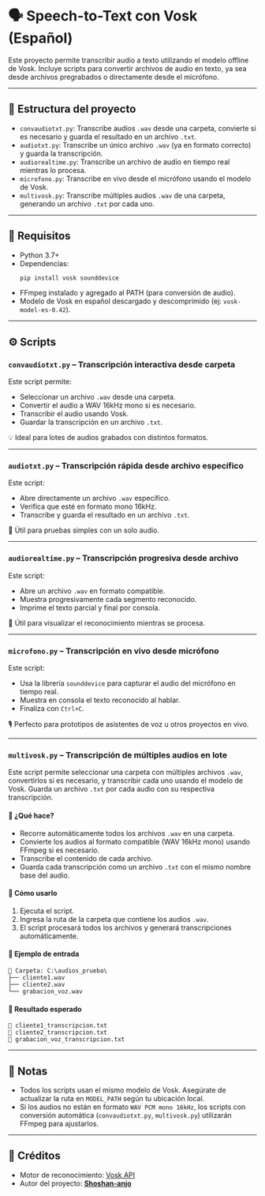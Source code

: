 # 🗣️ Speech-to-Text con Vosk (Español)

Este proyecto permite transcribir audio a texto utilizando el modelo offline de Vosk. Incluye scripts para convertir archivos de audio en texto, ya sea desde archivos pregrabados o directamente desde el micrófono.

---

## 📁 Estructura del proyecto

- `convaudiotxt.py`: Transcribe audios `.wav` desde una carpeta, convierte si es necesario y guarda el resultado en un archivo `.txt`.
- `audiotxt.py`: Transcribe un único archivo `.wav` (ya en formato correcto) y guarda la transcripción.
- `audiorealtime.py`: Transcribe un archivo de audio en tiempo real mientras lo procesa.
- `microfono.py`: Transcribe en vivo desde el micrófono usando el modelo de Vosk.
- `multivosk.py`: Transcribe múltiples audios `.wav` de una carpeta, generando un archivo `.txt` por cada uno.

---

## 🧩 Requisitos

- Python 3.7+
- Dependencias:
  ```bash
  pip install vosk sounddevice
  ```
- FFmpeg instalado y agregado al PATH (para conversión de audio).
- Modelo de Vosk en español descargado y descomprimido (ej: `vosk-model-es-0.42`).

---

## ⚙️ Scripts

### `convaudiotxt.py` – Transcripción interactiva desde carpeta
Este script permite:
- Seleccionar un archivo `.wav` desde una carpeta.
- Convertir el audio a WAV 16kHz mono si es necesario.
- Transcribir el audio usando Vosk.
- Guardar la transcripción en un archivo `.txt`.

💡 Ideal para lotes de audios grabados con distintos formatos.

---

### `audiotxt.py` – Transcripción rápida desde archivo específico
Este script:
- Abre directamente un archivo `.wav` específico.
- Verifica que esté en formato mono 16kHz.
- Transcribe y guarda el resultado en un archivo `.txt`.

🧪 Útil para pruebas simples con un solo audio.

---

### `audiorealtime.py` – Transcripción progresiva desde archivo
Este script:
- Abre un archivo `.wav` en formato compatible.
- Muestra progresivamente cada segmento reconocido.
- Imprime el texto parcial y final por consola.

📡 Útil para visualizar el reconocimiento mientras se procesa.

---

### `microfono.py` – Transcripción en vivo desde micrófono
Este script:
- Usa la librería `sounddevice` para capturar el audio del micrófono en tiempo real.
- Muestra en consola el texto reconocido al hablar.
- Finaliza con `Ctrl+C`.

🎙️ Perfecto para prototipos de asistentes de voz u otros proyectos en vivo.

---

### `multivosk.py` – Transcripción de múltiples audios en lote

Este script permite seleccionar una carpeta con múltiples archivos `.wav`, convertirlos si es necesario, y transcribir cada uno usando el modelo de Vosk. Guarda un archivo `.txt` por cada audio con su respectiva transcripción.

#### 🧠 ¿Qué hace?

- Recorre automáticamente todos los archivos `.wav` en una carpeta.
- Convierte los audios al formato compatible (WAV 16kHz mono) usando FFmpeg si es necesario.
- Transcribe el contenido de cada archivo.
- Guarda cada transcripción como un archivo `.txt` con el mismo nombre base del audio.

#### 🚀 Cómo usarlo

1. Ejecuta el script.
2. Ingresa la ruta de la carpeta que contiene los audios `.wav`.
3. El script procesará todos los archivos y generará transcripciones automáticamente.

#### 📁 Ejemplo de entrada

```
📁 Carpeta: C:\audios_prueba\
├── cliente1.wav
├── cliente2.wav
└── grabacion_voz.wav
```

#### 📄 Resultado esperado

```
📄 cliente1_transcripcion.txt
📄 cliente2_transcripcion.txt
📄 grabacion_voz_transcripcion.txt
```

---

## 📌 Notas

- Todos los scripts usan el mismo modelo de Vosk. Asegúrate de actualizar la ruta en `MODEL_PATH` según tu ubicación local.
- Si los audios no están en formato `WAV PCM mono 16kHz`, los scripts con conversión automática (`convaudiotxt.py`, `multivosk.py`) utilizarán FFmpeg para ajustarlos.

---

## 📄 Créditos

- Motor de reconocimiento: [Vosk API](https://alphacephei.com/vosk/)
- Autor del proyecto: [**Shoshan-anjo**](https://github.com/Shoshan-anjo)
```

